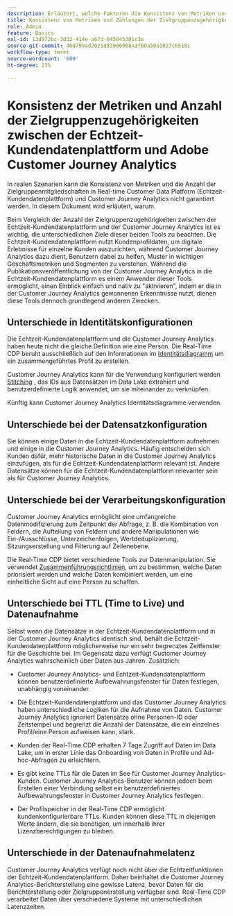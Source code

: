 ```yaml
---
description: Erläutert, welche Faktoren die Konsistenz von Metriken und die Anzahl der Zielgruppenzugehörigkeiten zwischen Real-time Customer Data Platform (Echtzeit-Kundendatenplattform) und Customer Journey Analytics beeinflussen.
title: Konsistenz von Metriken und Zählungen der Zielgruppenzugehörigkeit zwischen Echtzeit-Kundendatenplattform und Customer Journey Analytics
role: Admin
feature: Basics
exl-id: 13d972bc-3d32-414e-a67d-845845381c3e
source-git-commit: 46d799ad2621d83906908a3f60a59a1027c6518c
workflow-type: tm+mt
source-wordcount: '609'
ht-degree: 23%

---
```



# Konsistenz der Metriken und Anzahl der Zielgruppenzugehörigkeiten zwischen der Echtzeit-Kundendatenplattform und Adobe Customer Journey Analytics

In realen Szenarien kann die Konsistenz von Metriken und die Anzahl der Zielgruppenmitgliedschaften in Real-time Customer Data Platform (Echtzeit-Kundendatenplattform) und Customer Journey Analytics nicht garantiert werden. In diesem Dokument wird erläutert, warum.

Beim Vergleich der Anzahl der Zielgruppenzugehörigkeiten zwischen der Echtzeit-Kundendatenplattform und der Customer Journey Analytics ist es wichtig, die unterschiedlichen Ziele dieser beiden Tools zu beachten. Die Echtzeit-Kundendatenplattform nutzt Kundenprofildaten, um digitale Erlebnisse für einzelne Kunden auszurichten, während Customer Journey Analytics dazu dient, Benutzern dabei zu helfen, Muster in wichtigen Geschäftsmetriken und Segmenten zu verstehen. Während die Publikationsveröffentlichung von der Customer Journey Analytics in die Echtzeit-Kundendatenplattform es einem Anwender dieser Tools ermöglicht, einen Einblick einfach und nativ zu &quot;aktivieren&quot;, indem er die in der Customer Journey Analytics gewonnenen Erkenntnisse nutzt, dienen diese Tools dennoch grundlegend anderen Zwecken.

## Unterschiede in Identitätskonfigurationen

Die Echtzeit-Kundendatenplattform und die Customer Journey Analytics haben heute nicht die gleiche Definition wie eine Person. Die Real-Time CDP beruht ausschließlich auf den Informationen im [Identitätsdiagramm](https://experienceleague.adobe.com/docs/platform-learn/tutorials/identities/understanding-identity-and-identity-graphs.html) um ein zusammengeführtes Profil zu erstellen.

Customer Journey Analytics kann für die Verwendung konfiguriert werden [Stitching](../stitching/overview.md) , das IDs aus Datensätzen im Data Lake extrahiert und benutzerdefinierte Logik anwendet, um sie miteinander zu verknüpfen.

Künftig kann Customer Journey Analytics Identitätsdiagramme verwenden.

## Unterschiede bei der Datensatzkonfiguration

Sie können einige Daten in die Echtzeit-Kundendatenplattform aufnehmen und einige in die Customer Journey Analytics. Häufig entscheiden sich Kunden dafür, mehr historische Daten in die Customer Journey Analytics einzufügen, als für die Echtzeit-Kundendatenplattform relevant ist. Andere Datensätze können für die Echtzeit-Kundendatenplattform relevanter sein als für Customer Journey Analytics.

## Unterschiede bei der Verarbeitungskonfiguration

Customer Journey Analytics ermöglicht eine umfangreiche Datenmodifizierung zum Zeitpunkt der Abfrage, z. B. die Kombination von Feldern, die Aufteilung von Feldern und andere Manipulationen wie Ein-/Ausschlüsse, Unterzeichenfolgen, Wertdeduplizierung, Sitzungserstellung und Filterung auf Zeilenebene.

Die Real-Time CDP bietet verschiedene Tools zur Datenmanipulation. Sie verwendet [Zusammenführungsrichtlinien](https://experienceleague.adobe.com/docs/experience-platform/profile/merge-policies/overview.html), um zu bestimmen, welche Daten priorisiert werden und welche Daten kombiniert werden, um eine einheitliche Sicht auf eine Person zu schaffen.

## Unterschiede bei TTL (Time to Live) und Datenaufnahme

Selbst wenn die Datensätze in der Echtzeit-Kundendatenplattform und in der Customer Journey Analytics identisch sind, behält die Echtzeit-Kundendatenplattform möglicherweise nur ein sehr begrenztes Zeitfenster für die Geschichte bei. Im Gegensatz dazu verfügt Customer Journey Analytics wahrscheinlich über Daten aus Jahren. Zusätzlich:

* Customer Journey Analytics- und Echtzeit-Kundendatenplattform können benutzerdefinierte Aufbewahrungsfenster für Daten festlegen, unabhängig voneinander.

* Die Echtzeit-Kundendatenplattform und das Customer Journey Analytics haben unterschiedliche Logiken für die Aufnahme von Daten. Customer Journey Analytics ignoriert Datensätze ohne Personen-ID oder Zeitstempel und begrenzt die Anzahl der Datensätze, die ein einzelnes Profil/eine Person aufweisen kann, stark.

* Kunden der Real-Time CDP erhalten 7 Tage Zugriff auf Daten im Data Lake, um in erster Linie das Onboarding von Daten in Profile und Ad-hoc-Abfragen zu erleichtern.

* Es gibt keine TTLs für die Daten im See für Customer Journey Analytics-Kunden. Customer Journey Analytics-Benutzer können jedoch beim Erstellen einer Verbindung selbst ein benutzerdefiniertes Aufbewahrungsfenster in Customer Journey Analytics festlegen.

* Der Profilspeicher in der Real-Time CDP ermöglicht kundenkonfigurierbare TTLs. Kunden können diese TTL in diejenigen Werte ändern, die sie benötigen, um innerhalb ihrer Lizenzberechtigungen zu bleiben.

## Unterschiede in der Datenaufnahmelatenz

Customer Journey Analytics verfügt noch nicht über die Echtzeitfunktionen der Echtzeit-Kundendatenplattform. Daher beinhaltet die Customer Journey Analytics-Berichterstellung eine gewisse Latenz, bevor Daten für die Berichterstellung oder Zielgruppenerstellung verfügbar sind. Real-Time CDP verarbeitet Daten über verschiedene Systeme mit unterschiedlichen Latenzzeiten.
